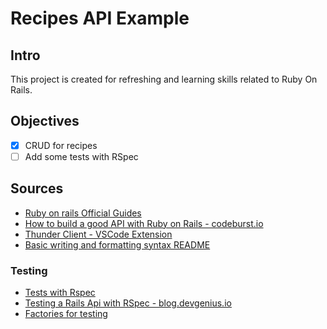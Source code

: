 # Recipes API Example

## Intro

This project is created for refreshing and learning skills related to Ruby On Rails. 

## Objectives

- [x] CRUD for recipes
- [ ] Add some tests with RSpec

## Sources

- [Ruby on rails Official Guides](https://guides.rubyonrails.org/api_app.html)
- [How to build a good API with Ruby on Rails - codeburst.io](https://codeburst.io/how-to-build-a-good-api-using-rubyonrails-ef7eadfa3078)
- [Thunder Client - VSCode Extension](https://github.com/rangav/thunder-client-support#environments)
- [Basic writing and formatting syntax README](https://docs.github.com/en/get-started/writing-on-github/getting-started-with-writing-and-formatting-on-github/basic-writing-and-formatting-syntax)

### Testing

- [Tests with Rspec](https://rspec.info/)
- [Testing a Rails Api with RSpec - blog.devgenius.io](https://blog.devgenius.io/testing-a-rails-api-with-rspec-82dedc9f15df)
- [Factories for testing](https://github.com/thoughtbot/factory_bot/blob/main/GETTING_STARTED.md#rspec)